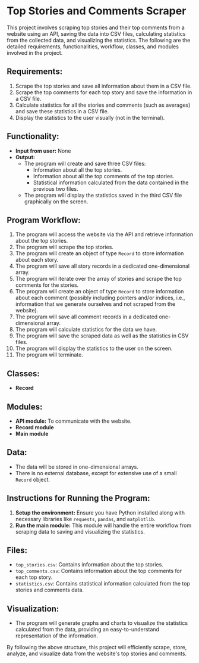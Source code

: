 # Top Stories and Comments Scraper

This project involves scraping top stories and their top comments from a website using an API, saving the data into CSV files, calculating statistics from the collected data, and visualizing the statistics. The following are the detailed requirements, functionalities, workflow, classes, and modules involved in the project.

## Requirements:
1. Scrape the top stories and save all information about them in a CSV file.
2. Scrape the top comments for each top story and save the information in a CSV file.
3. Calculate statistics for all the stories and comments (such as averages) and save these statistics in a CSV file.
4. Display the statistics to the user visually (not in the terminal).

## Functionality:
- **Input from user:** None
- **Output:**
  - The program will create and save three CSV files:
    - Information about all the top stories.
    - Information about all the top comments of the top stories.
    - Statistical information calculated from the data contained in the previous two files.
  - The program will display the statistics saved in the third CSV file graphically on the screen.

## Program Workflow:
1. The program will access the website via the API and retrieve information about the top stories.
2. The program will scrape the top stories.
3. The program will create an object of type `Record` to store information about each story.
4. The program will save all story records in a dedicated one-dimensional array.
5. The program will iterate over the array of stories and scrape the top comments for the stories.
6. The program will create an object of type `Record` to store information about each comment (possibly including pointers and/or indices, i.e., information that we generate ourselves and not scraped from the website).
7. The program will save all comment records in a dedicated one-dimensional array.
8. The program will calculate statistics for the data we have.
9. The program will save the scraped data as well as the statistics in CSV files.
10. The program will display the statistics to the user on the screen.
11. The program will terminate.

## Classes:
- **Record**

## Modules:
- **API module:** To communicate with the website.
- **Record module**
- **Main module**

## Data:
- The data will be stored in one-dimensional arrays.
- There is no external database, except for extensive use of a small `Record` object.

## Instructions for Running the Program:
1. **Setup the environment:** Ensure you have Python installed along with necessary libraries like `requests`, `pandas`, and `matplotlib`.
2. **Run the main module:** This module will handle the entire workflow from scraping data to saving and visualizing the statistics.

## Files:
- `top_stories.csv`: Contains information about the top stories.
- `top_comments.csv`: Contains information about the top comments for each top story.
- `statistics.csv`: Contains statistical information calculated from the top stories and comments data.

## Visualization:
- The program will generate graphs and charts to visualize the statistics calculated from the data, providing an easy-to-understand representation of the information.

By following the above structure, this project will efficiently scrape, store, analyze, and visualize data from the website's top stories and comments.